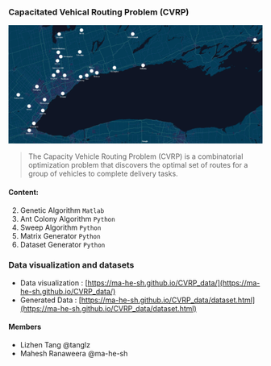 ### Capacitated Vehical Routing Problem (CVRP)

![alt text](https://github.com/ma-he-sh/ENGR_5010_Project/blob/master/cvrp.jpg)

> The Capacity Vehicle Routing Problem (CVRP) is a combinatorial optimization problem that discovers the
optimal set of routes for a group of vehicles to complete delivery tasks.

#### Content:

2. Genetic Algorithm `Matlab`
3. Ant Colony Algorithm `Python`
4. Sweep Algorithm `Python`
5. Matrix Generator `Python`
6. Dataset Generator `Python`


### Data visualization and datasets
- Data visualization : [https://ma-he-sh.github.io/CVRP_data/](https://ma-he-sh.github.io/CVRP_data/)
- Generated Data     : [https://ma-he-sh.github.io/CVRP_data/dataset.html](https://ma-he-sh.github.io/CVRP_data/dataset.html)


#### Members
- Lizhen Tang @tanglz
- Mahesh Ranaweera @ma-he-sh